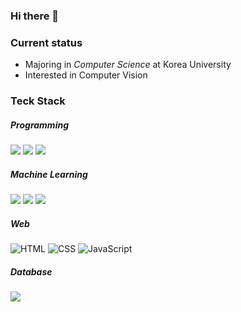 ### Hi there 👋

### Current status 
- Majoring in *Computer Science* at Korea University 
- Interested in Computer Vision 

### Teck Stack

##### Programming
<span>
<img src="https://img.shields.io/badge/c-%2300599C.svg?style=for-the-badge&logo=c&logoColor=white">
</span>
<span>
<img src="https://img.shields.io/badge/c++-%2300599C.svg?style=for-the-badge&logo=c%2B%2B&logoColor=white">
</span>
<span> 
<img src="https://img.shields.io/badge/python-3670A0?style=for-the-badge&logo=python&logoColor=ffdd54">
</span>

##### Machine Learning 
<span> 
<img src="https://img.shields.io/badge/numpy-%23013243.svg?style=for-the-badge&logo=numpy&logoColor=white">
</span>
<span>
<img src="https://img.shields.io/badge/PyTorch-%23EE4C2C.svg?style=for-the-badge&logo=PyTorch&logoColor=white">
</span>
<span> 
<img src="https://img.shields.io/badge/TensorFlow-%23FF6F00.svg?style=for-the-badge&logo=TensorFlow&logoColor=white">
</span>

##### Web 
<span>
<img alt="HTML" src="https://img.shields.io/badge/HTML5-E34F26?style=for-the-badge&logo=HTML5&logoColor=white" />
</span>
<span>
<img alt="CSS" src="https://img.shields.io/badge/CSS3-1572B6?style=for-the-badge&logo=CSS3&logoColor=white" />
</span>
<span>
<img alt="JavaScript" src="https://img.shields.io/badge/JavaScript-F7DF1E?style=for-the-badge&logo=JavaScript&logoColor=white" />
</span>

##### Database 
<img src="https://img.shields.io/badge/mysql-%2300f.svg?style=for-the-badge&logo=mysql&logoColor=white">

<!--
**Storkycold/Storkycold** is a ✨ _special_ ✨ repository because its `README.md` (this file) appears on your GitHub profile.

Here are some ideas to get you started:

- 🔭 I’m currently working on ...
- 🌱 I’m currently learning ...
- 👯 I’m looking to collaborate on ...
- 🤔 I’m looking for help with ...
- 💬 Ask me about ...
- 📫 How to reach me: ...
- 😄 Pronouns: ...
- ⚡ Fun fact: ...
-->
